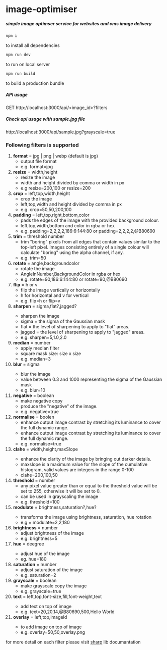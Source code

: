 # image-optimiser

##### simple image optimser service for websites and cms image delivery

```bash
npm i
```

to install all dependencies

```bash
npm run dev
```

to run on local server

```bash
npm run build
```

to build a production bundle

##### API usage

GET http://localhost:3000/api/<image_id>?filters

##### Check api usage with sample.jpg file

http://localhost:3000/api/sample.jpg?grayscale=true

### Following filters is supported

1. **format** = jpg | png | webp (default is jpg)
   - output file format
   - e.g. format=jpg
2. **resize** = width,height
   - resize the image
   - width and height divided by comma or width in px
   - e.g resize=200,100 or resize=200
3. **crop** = left,top,width,height
   - crop the image
   - left,top,width and height divided by comma in px
   - e.g. crop=50,50,200,100
4. **padding** = left,top,right,bottom,color
   - pads the edges of the image with the provided background colour.
   - left,top,width,bottom and color in rgba or hex
   - e.g. padding=2,2,2,2,186:6:144:80 or padding=2,2,2,2,@B80690
5. **trim** = threshold number
   - trim "boring" pixels from all edges that contain values similar to the top-left pixel. Images consisting entirely of a single colour will calculate "boring" using the alpha channel, if any.
   - e.g. trim=50
6. **rotate** = angle,backgroundcolor
   - rotate the image
   - AngleInNumber,BackgroundColor in rgba or hex
   - e.g. rotate=90,186:6:144:80 or rotate=90,@B80690
7. **flip** = h or v
   - flip the image vertically or horizontally
   - h for horizontal and v for vertical
   - e.g. flip=h or flip=v
8. **sharpen** = sigma<number>,flat<number>?,jagged<number>?
   - sharpen the image
   - sigma = the sigma of the Gaussian mask
   - flat = the level of sharpening to apply to "flat" areas.
   - jagged = the level of sharpening to apply to "jagged" areas.
   - e.g. sharpen=5,1.0,2.0
9. **median** = number
   - apply median filter
   - square mask size: size x size
   - e.g. median=3
10. **blur** = sigma<number>
    - blur the image
    - value between 0.3 and 1000 representing the sigma of the Gaussian mask
    - e.g. blur=10
11. **negative** = boolean
    - make negative copy
    - produce the "negative" of the image.
    - e.g. negative=true
12. **normalise** = boolen
    - enhance output image contrast by stretching its luminance to cover the full dynamic range.
    - enhance output image contrast by stretching its luminance to cover the full dynamic range.
    - e.g. normalise=true
13. **clahe** = width<number>,height<number>,maxSlope<number>
    - enhance the clarity of the image by bringing out darker details.
    - maxslope is a maximum value for the slope of the cumulative histogram, valid values are integers in the range 0-100
    - clahe=200,100,50
14. **threshold** = number
    - any pixel value greater than or equal to the threshold value will be set to 255, otherwise it will be set to 0.
    - can be used in grayscaling the image
    - e.g. threshold=100
15. **modulate** = brightness<number>,saturation<number>?,hue<degree>?
    - transforms the image using brightness, saturation, hue rotation
    - e.g = modulate=2,2,180
16. **brightness** = number
    - adjust brightness of the image
    - e.g. brightness=5
17. **hue** = deegree<number>
    - adjust hue of the image
    - eg. hue=180
18. **saturation** = number
    - adjust saturation of the image
    - e.g. saturation=2
19. **grayscale** = boolean
    - make grayscale copy the image
    - e.g. grayscale=true
20. **text** = left<number>,top<number>,font-size<number>,fill<color>,font-weight<number>,text<string>
    - add text on top of image
    - e.g. text=20,20,14,@B80690,500,Hello World
21. **overlay** = left<number>,top<number>,imageId<id of image>
    - to add image on top of image
    - e.g. overlay=50,50,overlay.png

for more detail on each filter please visit [sharp](https://sharp.pixelplumbing.com/api-resize) lib documantation
